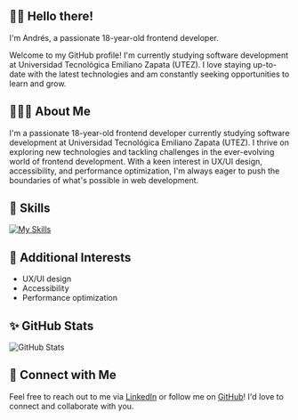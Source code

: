 ## 👋🏻 Hello there! 

I'm Andrés, a passionate 18-year-old frontend developer.

Welcome to my GitHub profile! I'm currently studying software development at Universidad Tecnológica Emiliano Zapata (UTEZ). I love staying up-to-date with the latest technologies and am constantly seeking opportunities to learn and grow.

## 👨🏻‍💻 About Me

I'm a passionate 18-year-old frontend developer currently studying software development at Universidad Tecnológica Emiliano Zapata (UTEZ). I thrive on exploring new technologies and tackling challenges in the ever-evolving world of frontend development. With a keen interest in UX/UI design, accessibility, and performance optimization, I'm always eager to push the boundaries of what's possible in web development.

## 🎯 Skills

[![My Skills](https://skillicons.dev/icons?i=java,html,css,javascript,react&perline=5)](https://skillicons.dev)


## 🚀 Additional Interests

- UX/UI design
- Accessibility
- Performance optimization

## ✨ GitHub Stats

![GitHub Stats](https://github-readme-stats.vercel.app/api?username=AndresilloDev&show_icons=true&theme=radical)

## 📩 Connect with Me

Feel free to reach out to me via [LinkedIn](https://www.linkedin.com/in/gaspar-andres-garcia-quiroz-332aa521b/) or follow me on [GitHub](https://github.com/AndresilloDev)! I'd love to connect and collaborate with you.
